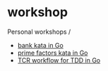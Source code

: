 # workshop

Personal workshops /

- [bank kata in Go](https://github.com/dc0d/workshop/tree/go_bank_kata)
- [prime factors kata in Go](https://github.com/dc0d/workshop/tree/go_generating_prime_factors)
- [TCR workflow for TDD in Go](https://github.com/dc0d/workshop/tree/go_tcr_template)
